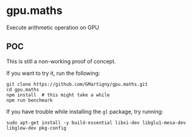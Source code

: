 # gpu.maths
Execute arithmetic operation on GPU

## POC
This is still a non-working proof of concept.

If you want to try it, run the following:

```
git clone https://github.com/GMartigny/gpu.maths.git
cd gpu.maths
npm install  # this might take a while
npm run benchmark
```

If you have trouble while installing the `gl` package, try running:
```
sudo apt-get install -y build-essential libxi-dev libglu1-mesa-dev libglew-dev pkg-config
```
